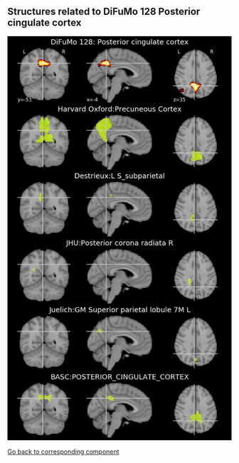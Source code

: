 


## Structures related to DiFuMo 128 Posterior cingulate cortex

![33](33.jpg "Structures related to DiFuMo 128 Posterior cingulate cortex")

[Go back to corresponding component](https://parietal-inria.github.io/DiFuMo/128/html/33.html)